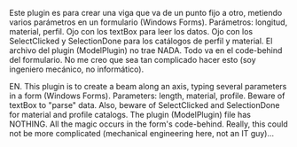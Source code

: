 Este plugin es para crear una viga que va de un punto fijo a otro, metiendo varios parámetros en un formulario (Windows Forms).
Parámetros: longitud, material, perfil.
Ojo con los textBox para leer los datos. Ojo con los SelectClicked y SelectionDone para los catálogos de perfil y material.
El archivo del plugin (ModelPlugin) no trae NADA.
Todo va en el code-behind del formulario.
No me creo que sea tan complicado hacer esto (soy ingeniero mecánico, no informático).

EN. This plugin is to create a beam along an axis, typing several parameters in a form (Windows Forms).
Parameters: length, material, profile.
Beware of textBox to "parse" data. Also, beware of SelectClicked and SelectionDone for material and profile catalogs.
The plugin (ModelPlugin) file has NOTHING. All the magic occurs in the form's code-behind.
Really, this could not be more complicated (mechanical engineering here, not an IT guy)...

